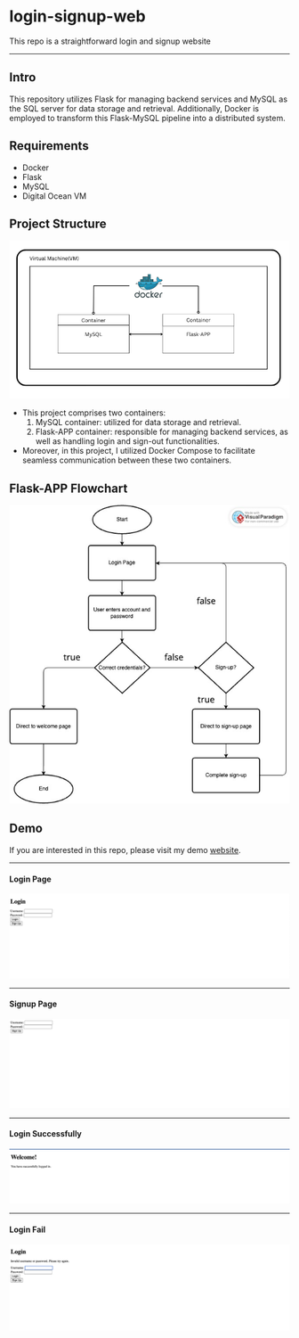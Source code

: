 # login-signup-web
This repo is a straightforward login and signup website

---
## Intro
This repository utilizes Flask for managing backend services and MySQL as the SQL server for data storage and retrieval. Additionally, Docker is employed to transform this Flask-MySQL pipeline into a distributed system.

## Requirements
- Docker
- Flask
- MySQL
- Digital Ocean VM

## Project Structure
![structure](./img/structure.png)
- This project comprises two containers:
   1. MySQL container: utilized for data storage and retrieval.
   2. Flask-APP container: responsible for managing backend services, as well as handling login and sign-out functionalities.
- Moreover, in this project, I utilized Docker Compose to facilitate seamless communication between these two containers.

## Flask-APP Flowchart
![img](./img/flowchart.jpg)

## Demo
If you are interested in this repo, please visit my demo [website](HTTP:www.wyc51.me:5050).

---
#### Login Page
![](./img/login.png)

---
#### Signup Page
![](./img/signup.png)

---
#### Login Successfully
![](./img/successfully.png)

---
#### Login Fail
![](./img/login_fail.png)